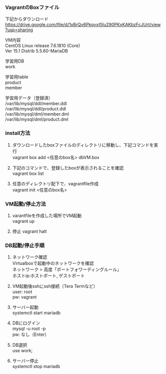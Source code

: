 ### VagrantのBoxファイル
下記からダウンロード  
https://drive.google.com/file/d/1xBrQv6Pkqyxt5lu290PKxKAKbzFcJUrt/view?usp=sharing

VM内容  
CentOS Linux release 7.6.1810 (Core)  
Ver 15.1 Distrib 5.5.60-MariaDB

学習用DB  
work

学習用table  
product  
member  

学習用データ（登録済）  
/var/lib/mysql/ddl/member.ddl  
/var/lib/mysql/ddl/product.ddl  
/var/lib/mysql/dml/member.dml  
/var/lib/mysql/dml/product.dml  

### install方法  
1. ダウンロードしたboxファイルのディレクトリに移動し、下記コマンドを実行  
vagrant box add <任意のbox名> dbVM.box  

2. 下記のコマンドで、登録したboxが表示されることを確認  
vagrant box list  

3. 任意のディレクトリ配下で、vagrantfile作成  
vagrant init <任意のbox名>  

### VM起動/停止方法

1. varantfileを作成した場所でVM起動  
vagrant up  

2. 停止
vagrant halt

### DB起動/停止手順
1. ネットワーク確認  
Virtualboxで起動中のネットワークを確認   
ネットワーク > 高度「ポートフォワーディングルール」  
ホストip:ホストポート, ゲストポート 

2. VM起動後sshにssh接続（Tera Termなど）  
user: root  
pw: vagrant  

3. サーバー起動  
systemctl start mariadb

4. DBにログイン  
mysql -u root -p  
pw: なし（Enter）

5. DB選択  
use work;

6. サーバー停止  
systemctl stop mariadb
